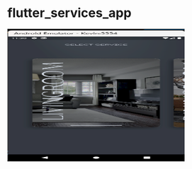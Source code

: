 # flutter_services_app

<img src="https://github.com/Lelegoyeng/flutter-service-app/blob/main/Gambar1.png" alt="GitHub Logo" width="400" height="300">


